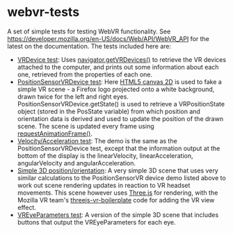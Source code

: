 # webvr-tests
A set of simple tests for testing WebVR functionality. See https://developer.mozilla.org/en-US/docs/Web/API/WebVR_API for the latest on the documentation. The tests included here are:

* [VRDevice test](http://mdn.github.io/webvr-tests/vrdevice/): Uses [navigator.getVRDevices()](https://developer.mozilla.org/en-US/docs/Web/API/Navigator/getVRDevices) to retrieve the VR devices attached to the computer, and prints out some information about each one, retrieved from the properties of each one.
* [PositionSensorVRDevice test](http://mdn.github.io/webvr-tests/positionsensorvrdevice/): Here [HTML5 canvas 2D](https://developer.mozilla.org/en-US/docs/Web/API/CanvasRenderingContext2D) is used to fake a simple VR scene - a Firefox logo projected onto a white background, drawn twice for the left and right eyes. PositionSensorVRDevice.getState() is used to retrieve a VRPositionState object (stored in the PosState variable) from which position and orientation data is derived and used to update the position of the drawn scene. The scene is updated every frame using [requestAnimationFrame()](https://developer.mozilla.org/en-US/docs/Web/API/window/requestAnimationFrame).
* [Velocity/Acceleration test](http://mdn.github.io/webvr-tests/velocity-acceleration/): The demo is the same as the PositionSensorVRDevice test, except that the information output at the bottom of the display is the linearVelocity, linearAcceleration, angularVelocity and angularAcceleration.
* [Simple 3D position/orientation](http://mdn.github.io/webvr-tests/3Dpositionorientation/): A very simple 3D scene that uses very similar calculations to the PositionSensorVR device demo listed above to work out scene rendering updates in reaction to VR headset movements. This scene however uses [Three.js](http://threejs.org/) for rendering, with the Mozilla VR team's [threejs-vr-boilerplate](https://github.com/MozVR/vr-web-examples/tree/master/threejs-vr-boilerplate) code for adding the VR view effect. 
* [VREyeParameters test](http://mdn.github.io/webvr-tests/vreyeparameters-test/): A version of the simple 3D scene that includes buttons that output the VREyeParameters for each eye.

 


